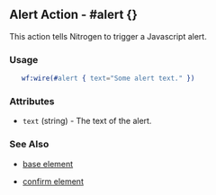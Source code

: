 

## Alert Action - #alert {}

  This action tells Nitrogen to trigger a Javascript alert.

### Usage

```erlang
   wf:wire(#alert { text="Some alert text." })

```

### Attributes

   * `text` (string) - The text of the alert.

### See Also

 *  [base element](./action_base.md)

 *  [confirm element](./confirm.md)

 

